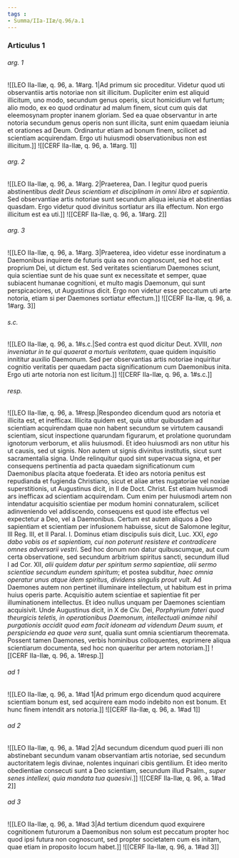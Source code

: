 ```yaml
---
tags : 
- Summa/IIa-IIæ/q.96/a.1
---
```


### Articulus 1

###### arg. 1
![[LEO IIa-IIæ, q. 96, a. 1#arg. 1|Ad primum sic proceditur. Videtur quod uti observantiis artis notoriae non sit illicitum. Dupliciter enim est aliquid illicitum, uno modo, secundum genus operis, sicut homicidium vel furtum; alio modo, ex eo quod ordinatur ad malum finem, sicut cum quis dat eleemosynam propter inanem gloriam. Sed ea quae observantur in arte notoria secundum genus operis non sunt illicita, sunt enim quaedam ieiunia et orationes ad Deum. Ordinantur etiam ad bonum finem, scilicet ad scientiam acquirendam. Ergo uti huiusmodi observationibus non est illicitum.]]
![[CERF IIa-IIæ, q. 96, a. 1#arg. 1]]

###### arg. 2
![[LEO IIa-IIæ, q. 96, a. 1#arg. 2|Praeterea, Dan. I legitur quod pueris abstinentibus *dedit Deus scientiam et disciplinam in omni libro et sapientia*. Sed observantiae artis notoriae sunt secundum aliqua ieiunia et abstinentias quasdam. Ergo videtur quod divinitus sortiatur ars illa effectum. Non ergo illicitum est ea uti.]]
![[CERF IIa-IIæ, q. 96, a. 1#arg. 2]]

###### arg. 3
![[LEO IIa-IIæ, q. 96, a. 1#arg. 3|Praeterea, ideo videtur esse inordinatum a Daemonibus inquirere de futuris quia ea non cognoscunt, sed hoc est proprium Dei, ut dictum est. Sed veritates scientiarum Daemones sciunt, quia scientiae sunt de his quae sunt ex necessitate et semper, quae subiacent humanae cognitioni, et multo magis Daemonum, qui sunt perspicaciores, ut Augustinus dicit. Ergo non videtur esse peccatum uti arte notoria, etiam si per Daemones sortiatur effectum.]]
![[CERF IIa-IIæ, q. 96, a. 1#arg. 3]]

###### s.c.
![[LEO IIa-IIæ, q. 96, a. 1#s.c.|Sed contra est quod dicitur Deut. XVIII, *non inveniatur in te qui quaerat a mortuis veritatem*, quae quidem inquisitio innititur auxilio Daemonum. Sed per observantias artis notoriae inquiritur cognitio veritatis per quaedam pacta significationum cum Daemonibus inita. Ergo uti arte notoria non est licitum.]]
![[CERF IIa-IIæ, q. 96, a. 1#s.c.]]

###### resp.
![[LEO IIa-IIæ, q. 96, a. 1#resp.|Respondeo dicendum quod ars notoria et illicita est, et inefficax. Illicita quidem est, quia utitur quibusdam ad scientiam acquirendam quae non habent secundum se virtutem causandi scientiam, sicut inspectione quarundam figurarum, et prolatione quorundam ignotorum verborum, et aliis huiusmodi. Et ideo huiusmodi ars non utitur his ut causis, sed ut signis. Non autem ut signis divinitus institutis, sicut sunt sacramentalia signa. Unde relinquitur quod sint supervacua signa, et per consequens pertinentia ad pacta quaedam significationum cum Daemonibus placita atque foederata. Et ideo ars notoria penitus est repudianda et fugienda Christiano, sicut et aliae artes nugatoriae vel noxiae superstitionis, ut Augustinus dicit, in II de Doct. Christ. Est etiam huiusmodi ars inefficax ad scientiam acquirendam. Cum enim per huiusmodi artem non intendatur acquisitio scientiae per modum homini connaturalem, scilicet adinveniendo vel addiscendo, consequens est quod iste effectus vel expectetur a Deo, vel a Daemonibus. Certum est autem aliquos a Deo sapientiam et scientiam per infusionem habuisse, sicut de Salomone legitur, III Reg. III, et II Paral. I. Dominus etiam discipulis suis dicit, Luc. XXI, *ego dabo vobis os et sapientiam, cui non poterunt resistere et contradicere omnes adversarii vestri*. Sed hoc donum non datur quibuscumque, aut cum certa observatione, sed secundum arbitrium spiritus sancti, secundum illud I ad Cor. XII, *alii quidem datur per spiritum sermo sapientiae, alii sermo scientiae secundum eundem spiritum*; et postea subditur, *haec omnia operatur unus atque idem spiritus, dividens singulis prout vult*. Ad Daemones autem non pertinet illuminare intellectum, ut habitum est in prima huius operis parte. Acquisitio autem scientiae et sapientiae fit per illuminationem intellectus. Et ideo nullus unquam per Daemones scientiam acquisivit. Unde Augustinus dicit, in X de Civ. Dei, *Porphyrium fateri quod theurgicis teletis, in operationibus Daemonum, intellectuali animae nihil purgationis accidit quod eam facit idoneam ad videndum Deum suum, et perspicienda ea quae vera sunt*, qualia sunt omnia scientiarum theoremata. Possent tamen Daemones, verbis hominibus colloquentes, exprimere aliqua scientiarum documenta, sed hoc non quaeritur per artem notoriam.]]
![[CERF IIa-IIæ, q. 96, a. 1#resp.]]

###### ad 1
![[LEO IIa-IIæ, q. 96, a. 1#ad 1|Ad primum ergo dicendum quod acquirere scientiam bonum est, sed acquirere eam modo indebito non est bonum. Et hunc finem intendit ars notoria.]]
![[CERF IIa-IIæ, q. 96, a. 1#ad 1]]

###### ad 2
![[LEO IIa-IIæ, q. 96, a. 1#ad 2|Ad secundum dicendum quod pueri illi non abstinebant secundum vanam observantiam artis notoriae, sed secundum auctoritatem legis divinae, nolentes inquinari cibis gentilium. Et ideo merito obedientiae consecuti sunt a Deo scientiam, secundum illud Psalm., *super senes intellexi, quia mandata tua quaesivi*.]]
![[CERF IIa-IIæ, q. 96, a. 1#ad 2]]

###### ad 3
![[LEO IIa-IIæ, q. 96, a. 1#ad 3|Ad tertium dicendum quod exquirere cognitionem futurorum a Daemonibus non solum est peccatum propter hoc quod ipsi futura non cognoscunt, sed propter societatem cum eis initam, quae etiam in proposito locum habet.]]
![[CERF IIa-IIæ, q. 96, a. 1#ad 3]]

